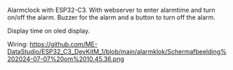 Alarmclock with ESP32-C3. With webserver to enter alarmtime and turn on/off the alarm. Buzzer for the alarm and a button to turn off the alarm.

Display time on oled display.

Wiring:
https://github.com/ME-DataStudio/ESP32_C3_DevKitM_1/blob/main/alarmklok/Schermafbeelding%202024-07-07%20om%2010.45.36.png
